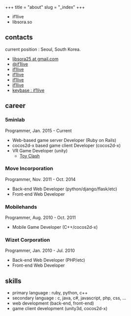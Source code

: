 +++
title = "about"
slug = "_index"
+++

* if1live
* libsora.so

## contacts
current position : Seoul, South Korea.

* [<i class="fa fa-envelope-o"></i> libsora25 at gmail.com](mailto:libsora25@gmail.com)
* [<i class="fa fa-twitter"></i> @if1live](//twitter.com/if1live)
* [<i class="fa fa-github"></i> if1live](//github.com/if1live/)
* [<i class="fa fa-bitbucket"></i> if1live](//bitbucket.org/if1live/)
* [<i class="fa fa-steam"></i> if1live](//steamcommunity.com/id/if1live/)
* [<i class="fa fa-linkedin"></i> if1live](//www.linkedin.com/in/if1live)
* [<i class="fa fa-keybase"></i>keybase : if1live](//keybase.io/if1live)

## career
### 5minlab

Programmer, Jan. 2015 - Current

* Web-based game server Developer (Ruby on Rails)
* cocos2d-x based game client Developer (cocos2d-x)
* VR Game Developer (unity)
    * [Toy Clash](//www.oculus.com/experiences/gear-vr/1407846952568081/)

### Move Incorporation

Programmer, Nov. 2011 - Oct. 2014

* Back-end Web Developer (python/django/flask/etc)
* Front-end Web Developer

### Mobilehands

Programmer, Aug. 2010 - Oct. 2011

* Mobile Game Developer (C++/cocos2d-x)

### Wizet Corporation

Programmer, Jan. 2010 - Jul. 2010

* Back-end Web Developer (PHP/etc)
* Front-end Web Developer

## skills

* primary language : ruby, python, c++
* secondary language : c, java, c#, javascript, php, css, ...
* web development (back-end, front-end)
* game client development (unity3d, cocos2d-x)
